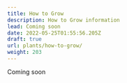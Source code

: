 ```yaml
---
title: How to Grow
description: How to Grow information
lead: Coming soon
date: 2022-05-25T01:55:56.205Z
draft: true
url: plants/how-to-grow/
weight: 203
---
```

Coming soon